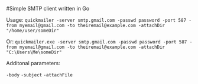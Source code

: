 #Simple SMTP client written in Go

Usage: `quickmailer -server smtp.gmail.com -passwd password -port 587 -from myemail@gmail.com -to theiremail@example.com -attachDir "/home/user/someDir"`

Or: `quickmailer.exe -server smtp.gmail.com -passwd password -port 587 -from myemail@gmail.com -to theiremail@example.com -attachDir "C:\Users\Me\someDir"`

Additonal parameters:

`-body`
`-subject`
`-attachFile`
